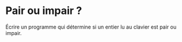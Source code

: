 # Pair ou impair ?

Écrire un programme qui détermine si un entier lu au clavier est pair ou impair.